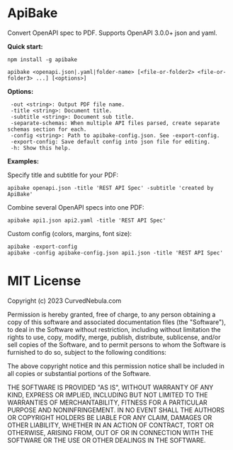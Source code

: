 # ApiBake

Convert OpenAPI spec to PDF. Supports OpenAPI 3.0.0+ json and yaml.

**Quick start:**

```
npm install -g apibake

apibake <openapi.json|.yaml|folder-name> [<file-or-folder2> <file-or-folder3> ...] [<options>]
```

**Options:**

```
 -out <string>: Output PDF file name.
 -title <string>: Document title.
 -subtitle <string>: Document sub title.
 -separate-schemas: When multiple API files parsed, create separate schemas section for each.
 -config <string>: Path to apibake-config.json. See -export-config.
 -export-config: Save default config into json file for editing.
 -h: Show this help.
```

**Examples:**

Specify title and subtitle for your PDF:

```
apibake openapi.json -title 'REST API Spec' -subtitle 'created by ApiBake'
```

Combine several OpenAPI specs into one PDF:

```
apibake api1.json api2.yaml -title 'REST API Spec'
```

Custom config (colors, margins, font size):

```
apibake -export-config
apibake -config apibake-config.json api1.json -title 'REST API Spec'
```





# MIT License

Copyright (c) 2023 CurvedNebula.com

Permission is hereby granted, free of charge, to any person obtaining a copy
of this software and associated documentation files (the "Software"), to deal
in the Software without restriction, including without limitation the rights
to use, copy, modify, merge, publish, distribute, sublicense, and/or sell
copies of the Software, and to permit persons to whom the Software is
furnished to do so, subject to the following conditions:

The above copyright notice and this permission notice shall be included in all
copies or substantial portions of the Software.

THE SOFTWARE IS PROVIDED "AS IS", WITHOUT WARRANTY OF ANY KIND, EXPRESS OR
IMPLIED, INCLUDING BUT NOT LIMITED TO THE WARRANTIES OF MERCHANTABILITY,
FITNESS FOR A PARTICULAR PURPOSE AND NONINFRINGEMENT. IN NO EVENT SHALL THE
AUTHORS OR COPYRIGHT HOLDERS BE LIABLE FOR ANY CLAIM, DAMAGES OR OTHER
LIABILITY, WHETHER IN AN ACTION OF CONTRACT, TORT OR OTHERWISE, ARISING FROM,
OUT OF OR IN CONNECTION WITH THE SOFTWARE OR THE USE OR OTHER DEALINGS IN THE
SOFTWARE.
